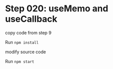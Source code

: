 # Step 020: useMemo and useCallback

copy code from step 9

Run `npm install`

modify source code

Run `npm start`
